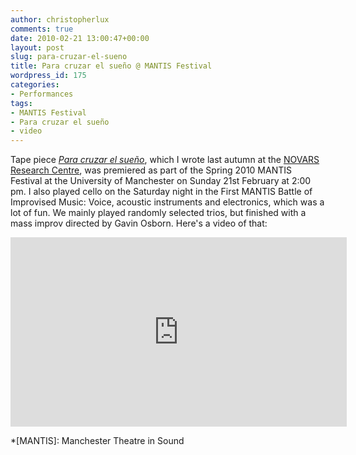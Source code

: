 ```yaml
---
author: christopherlux
comments: true
date: 2010-02-21 13:00:47+00:00
layout: post
slug: para-cruzar-el-sueno
title: Para cruzar el sueño @ MANTIS Festival
wordpress_id: 175
categories:
- Performances
tags:
- MANTIS Festival
- Para cruzar el sueño
- video
---
```


Tape piece [_Para cruzar el sueño_](http://www.chrisswithinbank.net/2010/02/para-cruzar-el-sueno-2/), which I wrote last autumn at the [NOVARS Research Centre](http://www.novars.manchester.ac.uk), was premiered as part of the Spring 2010 MANTIS Festival at the University of Manchester on Sunday 21st February at 2:00 pm. I also played cello on the Saturday night in the First MANTIS Battle of Improvised Music: Voice, acoustic instruments and electronics, which was a lot of fun. We mainly played randomly selected trios, but finished with a mass improv directed by Gavin Osborn. Here's a video of that:

<p class="embed-container"><iframe src="https://player.vimeo.com/video/9698203" width="538" height="303" frameborder="0" webkitallowfullscreen mozallowfullscreen allowfullscreen></iframe></p>

  *[MANTIS]: Manchester Theatre in Sound
